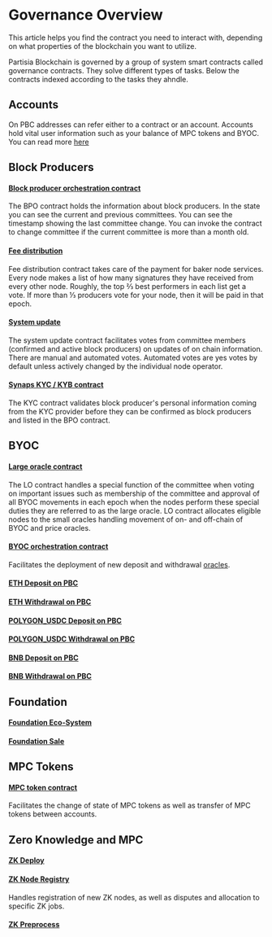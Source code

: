 # Governance Overview

This article helps you find the contract you need to interact with, depending on what properties of the blockchain you want to utilize.

Partisia Blockchain is governed by a group of system smart contracts called governance contracts. They solve different types of tasks. Below the contracts indexed according to the tasks they ahndle.


## Accounts

On PBC addresses can refer either to a contract or an account. Accounts hold vital user information such as your balance of MPC tokens and BYOC. You can read more [here](create-an-account.md)

## Block Producers


#### [Block producer orchestration contract](https://browser.partisiablockchain.com/contracts/04203b77743ad0ca831df9430a6be515195733ad91)

The BPO contract holds the information about block producers. In the state you can see the current and previous committees. You can see the timestamp showing the last committee change. You can invoke the contract to change committee if the current committee is more than a month old.


#### [Fee distribution](https://browser.partisiablockchain.com/contracts/04fe17d1009372c8ed3ac5b790b32e349359c2c7e9)

Fee distribution contract takes care of the payment for baker node services. Every node makes a list of how many signatures they have received from every other node. Roughly, the top ⅔ best performers in each list get a vote. If more than ⅓ producers vote for your node, then it will be paid in that epoch.


#### [System update](https://browser.partisiablockchain.com/contracts/04c5f00d7c6d70c3d0919fd7f81c7b9bfe16063620)

The system update contract facilitates votes from committee members (confirmed and active block producers) on updates of on chain information. There are manual and automated votes. Automated votes are yes votes by default unless actively changed by the individual node operator. 

#### [Synaps KYC / KYB contract](https://browser.partisiablockchain.com/contracts/014aeb24bb43eb1d62c0cebf2a1318e63e35e53f96)

The KYC contract validates block producer's personal information coming from the KYC provider before they can be confirmed as block producers and listed in the BPO contract. 


## BYOC

#### [Large oracle contract](https://browser.partisiablockchain.com/contracts/04f1ab744630e57fb9cfcd42e6ccbf386977680014)

The LO contract handles a special function of the committee when voting on important issues such as membership of the committee and approval of all BYOC movements in each epoch when the nodes perform these special duties they are referred to as the large oracle. LO contract allocates eligible nodes to the small oracles handling movement of on- and off-chain of BYOC and price oracles.

#### [BYOC orchestration contract](https://browser.partisiablockchain.com/contracts/0458ff0a290e2fe847b23a364925799d1c53c8b36b)

Facilitates the deployment of new deposit and withdrawal [oracles](../node-operations/oracles-on-partisia-blockchain.md).

#### [ETH Deposit on PBC](https://browser.partisiablockchain.com/contracts/045dbd4c13df987d7fb4450e54bcd94b34a80f2351)  

#### [ETH Withdrawal on PBC](https://browser.partisiablockchain.com/contracts/043b1822925da011657f9ab3d6ff02cf1e0bfe0146)

#### [POLYGON_USDC Deposit on PBC](https://browser.partisiablockchain.com/contracts/042f2f190765e27f175424783a1a272e2a983ef372)   

#### [POLYGON_USDC Withdrawal on PBC](https://browser.partisiablockchain.com/contracts/04adfe4aaacc824657e49a59bdc8f14df87aa8531a)

#### [BNB Deposit on PBC](https://browser.partisiablockchain.com/contracts/047e1c96cd53943d1e0712c48d022fb461140e6b9f)   

#### [BNB Withdrawal on PBC](https://browser.partisiablockchain.com/contracts/044bd689e5fe2995d679e946a2046f69f022be7c10)



## Foundation

#### [Foundation Eco-System](https://browser.partisiablockchain.com/contracts/01ad44bb0277a8df16408006c375a6fa015bb22c97)

#### [Foundation Sale](https://browser.partisiablockchain.com/contracts/012635f1c0a9bffd59853c6496e1c26ebda0e2b4da)



## MPC Tokens

#### [MPC token contract](https://browser.partisiablockchain.com/contracts/01a4082d9d560749ecd0ffa1dcaaaee2c2cb25d881)

Facilitates the change of state of MPC tokens as well as transfer of MPC tokens between accounts.


## Zero Knowledge and MPC

#### [ZK Deploy](https://browser.partisiablockchain.com/contracts/018bc1ccbb672b87710327713c97d43204905082cb)

#### [ZK Node Registry](https://browser.partisiablockchain.com/contracts/01a2020bb33ef9e0323c7a3210d5cb7fd492aa0d65)
Handles registration of new ZK nodes, as well as disputes and allocation to specific ZK jobs.

#### [ZK Preprocess](https://browser.partisiablockchain.com/contracts/01385fedf807390c3dedf42ba51208bc51292e2657)



